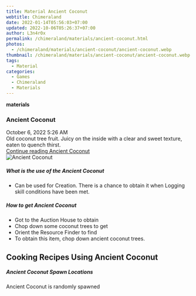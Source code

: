 ```yaml
---
title: Material Ancient Coconut
webtitle: Chimeraland
date: 2022-01-14T05:56:03+07:00
updated: 2022-10-06T05:26:37+07:00
author: L3n4r0x
permalink: /chimeraland/materials/ancient-coconut.html
photos:
  - /chimeraland/materials/ancient-coconut/ancient-coconut.webp
thumbnail: /chimeraland/materials/ancient-coconut/ancient-coconut.webp
tags:
  - Material
categories:
  - Games
  - Chimeraland
  - Materials
---
```


<section id="bootstrap-wrapper">
  <link
    rel="stylesheet"
    href="https://cdn.statically.io/gh/dimaslanjaka/Web-Manajemen/40ac3225/css/bootstrap-4.5-wrapper.css"
  />
  <div
    class="row g-0 border rounded overflow-hidden flex-md-row mb-4 shadow-sm position-relative"
  >
    <div class="col p-4 d-flex flex-column position-static">
      <strong class="d-inline-block mb-2 text-success">materials</strong>
      <h3 class="mb-0">Ancient Coconut</h3>
      <div class="mb-1 text-muted">October 6, 2022 5:26 AM</div>
      <div class="mb-2 border p-1">
        Old coconut tree fruit. Juicy on the inside with a clear and sweet
        texture, eaten to quench thirst.
      </div>
      <a
        href="/chimeraland/materials/ancient-coconut.html"
        class="stretched-link d-none"
        >Continue reading Ancient Coconut</a
      >
    </div>
    <div class="col-auto d-none d-lg-block">
      <img
        src="/chimeraland/materials/ancient-coconut/ancient-coconut.webp"
        alt="Ancient Coconut"
      />
    </div>
  </div>
  <div class="row">
    <div class="col-lg-6 col-12 mb-2">
      <div class="card">
        <div class="card-body">
          <h5 class="card-title">What is the use of the Ancient Coconut</h5>
          <div class="card-text">
            <ul>
              <li>
                Can be used for Creation. There is a chance to obtain it when
                Logging skill conditions have been met.
              </li>
            </ul>
          </div>
        </div>
      </div>
    </div>
    <div class="col-lg-6 col-12 mb-2">
      <div class="card">
        <div class="card-body">
          <h5 class="card-title">How to get Ancient Coconut</h5>
          <div class="card-text">
            <ul>
              <li>Got to the Auction House to obtain</li>
              <li>Chop down some coconut trees to get</li>
              <li>Orient the Resource Finder to find</li>
              <li>To obtain this item, chop down ancient coconut trees.</li>
            </ul>
          </div>
        </div>
      </div>
    </div>
    <div class="col-12 mb-2">
      <h2 id="cookable">Cooking Recipes Using Ancient Coconut</h2>
    </div>
    <div class="col-12 mb-2">
      <h5>Ancient Coconut Spawn Locations</h5>
      <p>Ancient Coconut is randomly spawned</p>
    </div>
  </div>
</section>